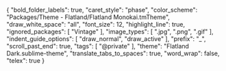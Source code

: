 {
	"bold_folder_labels": true,
	"caret_style": "phase",
	"color_scheme": "Packages/Theme - Flatland/Flatland Monokai.tmTheme",
	"draw_white_space": "all",
	"font_size": 12,
	"highlight_line": true,
	"ignored_packages":
	[
		"Vintage"
	],
	"image_types":
	[
		".jpg",
		".png",
		".gif"
	],
	"indent_guide_options":
	[
		"draw_normal",
		"draw_active"
	],
	"prefix": "_",
	"scroll_past_end": true,
	"tags":
	[
		"@private"
	],
	"theme": "Flatland Dark.sublime-theme",
	"translate_tabs_to_spaces": true,
	"word_wrap": false,
	"telex": true
}
